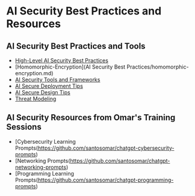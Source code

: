 # AI Security Best Practices and Resources

## AI Security Best Practices and Tools
- [High-Level AI Security Best Practices](<AI Security Best Practices/AI-security-tools-and-frameworks.md>)
- [Homomorphic-Encryption](AI Security Best Practices/homomorphic-encryption.md)
- [AI Security Tools and Frameworks](<AI Security Best Practices/AI-security-tools-and-frameworks.md>)
- [AI Secure Deployment Tips](<AI Security Best Practices/secure-deployment.md>)
- [AI Secure Design Tips](<AI Security Best Practices/secure-design.md>)
- [Threat Modeling](<AI Security Best Practices/threat-modeling.md>)

## AI Security Resources from Omar's Training Sessions
- [Cybersecurity Learning Prompts(https://github.com/santosomar/chatgpt-cybersecurity-prompts)
- [Networking Prompts(https://github.com/santosomar/chatgpt-networking-prompts)
- [Programming Learning Prompts(https://github.com/santosomar/chatgpt-programming-prompts)

